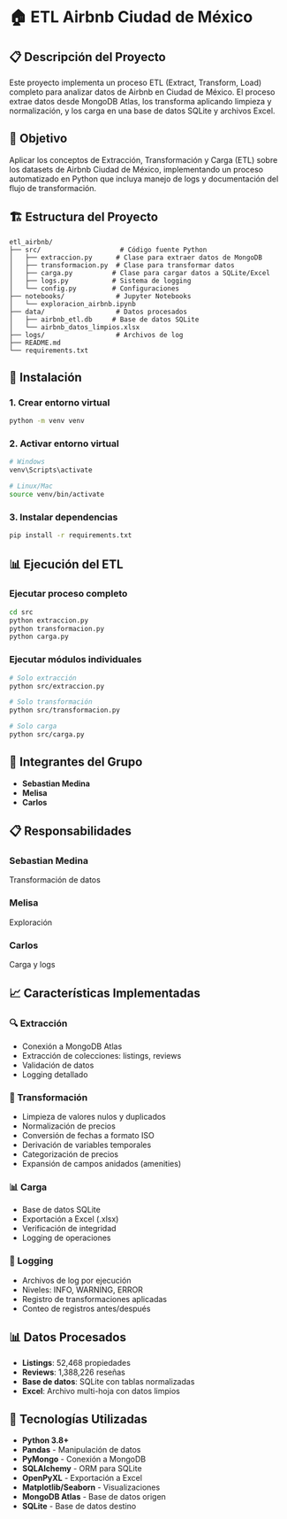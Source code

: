 # 🏠 ETL Airbnb Ciudad de México

## 📋 Descripción del Proyecto

Este proyecto implementa un proceso ETL (Extract, Transform, Load) completo para analizar datos de Airbnb en Ciudad de México. El proceso extrae datos desde MongoDB Atlas, los transforma aplicando limpieza y normalización, y los carga en una base de datos SQLite y archivos Excel.

## 🎯 Objetivo

Aplicar los conceptos de Extracción, Transformación y Carga (ETL) sobre los datasets de Airbnb Ciudad de México, implementando un proceso automatizado en Python que incluya manejo de logs y documentación del flujo de transformación.

## 🏗️ Estructura del Proyecto

```
etl_airbnb/
├── src/                    # Código fuente Python
│   ├── extraccion.py      # Clase para extraer datos de MongoDB
│   ├── transformacion.py  # Clase para transformar datos
│   ├── carga.py          # Clase para cargar datos a SQLite/Excel
│   ├── logs.py           # Sistema de logging
│   └── config.py         # Configuraciones
├── notebooks/             # Jupyter Notebooks
│   └── exploracion_airbnb.ipynb
├── data/                  # Datos procesados
│   ├── airbnb_etl.db     # Base de datos SQLite
│   └── airbnb_datos_limpios.xlsx
├── logs/                  # Archivos de log
├── README.md
└── requirements.txt
```

## 🚀 Instalación

### 1. Crear entorno virtual
```bash
python -m venv venv
```

### 2. Activar entorno virtual
```bash
# Windows
venv\Scripts\activate

# Linux/Mac
source venv/bin/activate
```

### 3. Instalar dependencias
```bash
pip install -r requirements.txt
```

## 📊 Ejecución del ETL

### Ejecutar proceso completo
```bash
cd src
python extraccion.py
python transformacion.py
python carga.py
```

### Ejecutar módulos individuales
```bash
# Solo extracción
python src/extraccion.py

# Solo transformación
python src/transformacion.py

# Solo carga
python src/carga.py
```

## 👥 Integrantes del Grupo

- **Sebastian Medina**
- **Melisa**
- **Carlos**

## 📋 Responsabilidades

### Sebastian Medina
Transformación de datos
### Melisa
Exploración
### Carlos
Carga y logs

## 📈 Características Implementadas

### 🔍 Extracción
- Conexión a MongoDB Atlas
- Extracción de colecciones: listings, reviews
- Validación de datos
- Logging detallado

### 🔄 Transformación
- Limpieza de valores nulos y duplicados
- Normalización de precios
- Conversión de fechas a formato ISO
- Derivación de variables temporales
- Categorización de precios
- Expansión de campos anidados (amenities)

### 📊 Carga
- Base de datos SQLite
- Exportación a Excel (.xlsx)
- Verificación de integridad
- Logging de operaciones

### 📝 Logging
- Archivos de log por ejecución
- Niveles: INFO, WARNING, ERROR
- Registro de transformaciones aplicadas
- Conteo de registros antes/después

## 📊 Datos Procesados

- **Listings**: 52,468 propiedades
- **Reviews**: 1,388,226 reseñas
- **Base de datos**: SQLite con tablas normalizadas
- **Excel**: Archivo multi-hoja con datos limpios

## 🔧 Tecnologías Utilizadas

- **Python 3.8+**
- **Pandas** - Manipulación de datos
- **PyMongo** - Conexión a MongoDB
- **SQLAlchemy** - ORM para SQLite
- **OpenPyXL** - Exportación a Excel
- **Matplotlib/Seaborn** - Visualizaciones
- **MongoDB Atlas** - Base de datos origen
- **SQLite** - Base de datos destino

